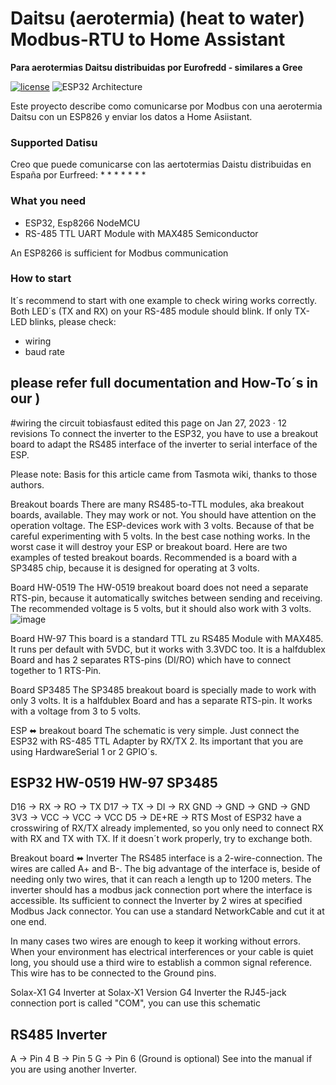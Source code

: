 # Daitsu (aerotermia) (heat to water) Modbus-RTU to Home Assistant 
**Para aerotermias Daitsu distribuidas por Eurofredd - similares a Gree**

[![license](https://img.shields.io/badge/Licence-GNU%20v3.0-green)](https://github.com/desktop/desktop/blob/master/LICENSE)
![ESP32 Architecture](https://img.shields.io/badge/Architecture-ESP32-blue)



Este proyecto describe como comunicarse por Modbus con una aerotermia Daitsu con un ESP826 y enviar los datos a Home Asiistant.  


### Supported Datisu
Creo que puede comunicarse con las aertotermias Daistu distribuidas en España por Eurfreed:
*
* 
* 
* 
* 
* 
* 



### What you need
* ESP32, Esp8266 NodeMCU
* RS-485 TTL UART Module with MAX485 Semiconductor 

An ESP8266 is sufficient for Modbus communication 

### How to start
It´s recommend to start with one example to check wiring works correctly. Both LED´s (TX and RX) on your RS-485 module should blink. If only TX-LED blinks, please check: 
* wiring
* baud rate


## please refer full documentation and How-To´s in our )

#wiring the circuit
tobiasfaust edited this page on Jan 27, 2023 · 12 revisions
To connect the inverter to the ESP32, you have to use a breakout board to adapt the RS485 interface of the inverter to serial interface of the ESP.

Please note: Basis for this article came from Tasmota wiki, thanks to those authors.

Breakout boards
There are many RS485-to-TTL modules, aka breakout boards, available. They may work or not. You should have attention on the operation voltage. The ESP-devices work with 3 volts. Because of that be careful experimenting with 5 volts. In the best case nothing works. In the worst case it will destroy your ESP or breakout board. Here are two examples of tested breakout boards. Recommended is a board with a SP3485 chip, because it is designed for operating at 3 volts.

Board HW-0519
The HW-0519 breakout board does not need a separate RTS-pin, because it automatically switches between sending and receiving. The recommended voltage is 5 volts, but it should also work with 3 volts.
![image](https://github.com/user-attachments/assets/ae71de71-d1b1-449d-aa63-36632c428429)



Board HW-97
This board is a standard TTL zu RS485 Module with MAX485. It runs per default with 5VDC, but it works with 3.3VDC too. It is a halfdublex Board and has 2 separates RTS-pins (DI/RO) which have to connect together to 1 RTS-Pin.



Board SP3485
The SP3485 breakout board is specially made to work with only 3 volts. It is a halfdublex Board and has a separate RTS-pin. It works with a voltage from 3 to 5 volts.



ESP ⬌ breakout board
The schematic is very simple. Just connect the ESP32 with RS-485 TTL Adapter by RX/TX 2. Its important that you are using HardwareSerial 1 or 2 GPIO´s.

ESP32   HW-0519     HW-97     SP3485
--------------------------------------
D16  ->  RX     -> RO      -> TX
D17  ->  TX     -> DI      -> RX
GND  ->  GND    -> GND     -> GND
3V3  ->  VCC    -> VCC     -> VCC
D5              -> DE+RE   -> RTS
Most of ESP32 have a crosswiring of RX/TX already implemented, so you only need to connect RX with RX and TX with TX. If it doesn´t work properly, try to exchange both.

Breakout board ⬌ Inverter
The RS485 interface is a 2-wire-connection. The wires are called A+ and B-. The big advantage of the interface is, beside of needing only two wires, that it can reach a length up to 1200 meters. The inverter should has a modbus jack connection port where the interface is accessible. Its sufficient to connect the Inverter by 2 wires at specified Modbus Jack connector. You can use a standard NetworkCable and cut it at one end.

In many cases two wires are enough to keep it working without errors. When your environment has electrical interferences or your cable is quiet long, you should use a third wire to establish a common signal reference. This wire has to be connected to the Ground pins.

Solax-X1 G4 Inverter
at Solax-X1 Version G4 Inverter the RJ45-jack connection port is called "COM", you can use this schematic

RS485    Inverter
-----------------
  A   ->  Pin 4
  B   ->  Pin 5
  G   ->  Pin 6 (Ground is optional)
See into the manual if you are using another Inverter.
